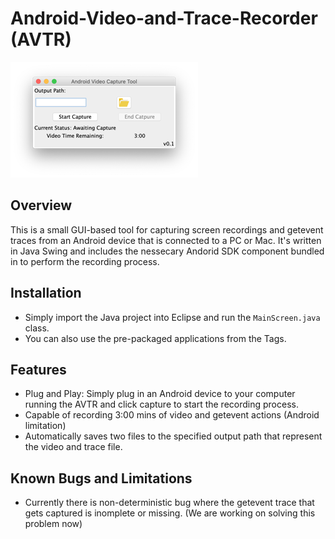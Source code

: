 # Android-Video-and-Trace-Recorder (AVTR)

![AVTR Screenshot](/resources/ui.png)

## Overview

This is a small GUI-based tool for capturing screen recordings and getevent traces from an Android device that is connected to a PC or Mac. It's written in Java Swing and includes the nessecary Andorid SDK component bundled in to perform the recording process.

## Installation

*  Simply import the Java project into Eclipse and run the `MainScreen.java` class.
*  You can also use the pre-packaged applications from the Tags.

## Features

*  Plug and Play: Simply plug in an Android device to your computer running the AVTR and click capture to start the recording process.
*  Capable of recording 3:00 mins of video and getevent actions (Android limitation)
*  Automatically saves two files to the specified output path that represent the video and trace file.

## Known Bugs and Limitations

*  Currently there is non-deterministic bug where the getevent trace that gets captured is inomplete or missing. (We are working on solving this problem now)

